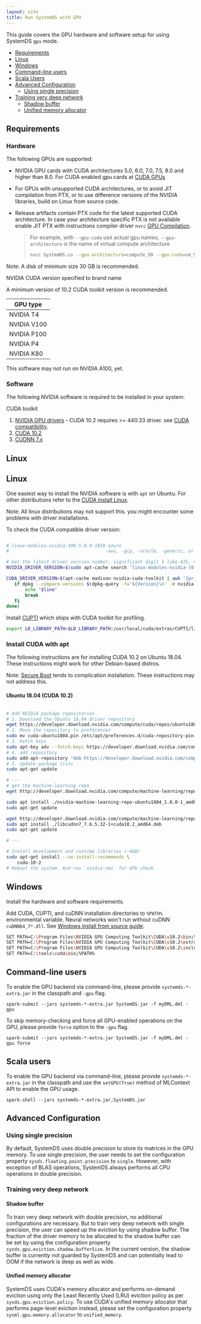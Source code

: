 ```yaml
---
layout: site
title: Run SystemDS with GPU
---
```

<!--
{% comment %}
Licensed to the Apache Software Foundation (ASF) under one or more
contributor license agreements.  See the NOTICE file distributed with
this work for additional information regarding copyright ownership.
The ASF licenses this file to you under the Apache License, Version 2.0
(the "License"); you may not use this file except in compliance with
the License.  You may obtain a copy of the License at

http://www.apache.org/licenses/LICENSE-2.0

Unless required by applicable law or agreed to in writing, software
distributed under the License is distributed on an "AS IS" BASIS,
WITHOUT WARRANTIES OR CONDITIONS OF ANY KIND, either express or implied.
See the License for the specific language governing permissions and
limitations under the License.
{% endcomment %}
-->

This guide covers the GPU hardware and software setup for using SystemDS `gpu` mode.

- [Requirements](#requirements)
- [Linux](#linux)
- [Windows](#windows)
- [Command-line users](#command-line-users)
- [Scala Users](#scala-users)
- [Advanced Configuration](#advanced-configuration)
  - [Using single precision](#using-single-precision)
- [Training very deep network](#training-very-deep-network)
  - [Shadow buffer](#shadow-buffer)
  - [Unified memory allocator](#unified-memory-allocator)

## Requirements

### Hardware

The following GPUs are supported:

* NVIDIA GPU cards with CUDA architectures 5.0, 6.0, 7.0, 7.5, 8.0 and higher than 8.0.
For CUDA enabled gpu cards at [CUDA GPUs](https://developer.nvidia.com/cuda-gpus)
* For GPUs with unsupported CUDA architectures, or to avoid JIT compilation from PTX, or to
use difference versions of the NVIDIA libraries, build on Linux from source code.
* Release artifacts contain PTX code for the latest supported CUDA architecture. In case your
architecture specific PTX is not available enable JIT PTX with instructions compiler driver `nvcc`
[GPU Compilation](https://docs.nvidia.com/cuda/cuda-compiler-driver-nvcc/index.html#gpu-compilation).
  
  > For example, with `--gpu-code` use actual gpu names, `--gpu-architecture` is the name of virtual
  > compute architecture
  > 
  > ```sh
  > nvcc SystemDS.cu --gpu-architecture=compute_50 --gpu-code=sm_50,sm_52
  > ```

Note: A disk of minimum size 30 GB is recommended.

NVIDIA CUDA version specified to brand name


A minimum version of 10.2 CUDA toolkit version is recommended.

| GPU type |
| --- |
| NVIDIA T4 |
| NVIDIA V100 |
| NVIDIA P100 |
| NVIDIA P4 |
| NVIDIA K80 |

This software may not run on NVIDIA A100, yet.

### Software

The following NVIDIA software is required to be installed in your system:

CUDA toolkit

  1. [NVIDIA GPU drivers](https://www.nvidia.com/drivers) - CUDA 10.2 requires >= 440.33 driver. see
     [CUDA compatibility](https://docs.nvidia.com/deploy/cuda-compatibility/index.html).
  3. [CUDA 10.2](https://developer.nvidia.com/cuda-10.2-download-archive)
  4. [CUDNN 7.x](https://developer.nvidia.com/cudnn)

## Linux

## Linux

One easiest way to install the NVIDIA software is with `apt` on Ubuntu. For other distributions
refer to the [CUDA install Linux](https://docs.nvidia.com/cuda/cuda-installation-guide-linux/index.html).

Note: All linux distributions may not support this. you might encounter some problems with driver
installations.

To check the CUDA compatible driver version:

```sh

# linux-modules-nvidia-390-5.0.0-1018-azure
#                                    -aws, -gcp, -oracle, -generic, or -lowlatency

# Get the latest driver version number, significant digit 5 like 435, 450
NVIDIA_DRIVER_VERSION=$(sudo apt-cache search 'linux-modules-nvidia-[0-9]+-generic$' | awk '{print $1}' | sort | tail -n 1 | head -n 1 | awk -F"-" '{print $4}')

CUDA_DRIVER_VERSION=$(apt-cache madison nvidia-cuda-toolkit | awk '{print $3}' | sort -r | while read line; do
   if dpkg --compare-versions $(dpkg-query -f='${Version}\n' -W nvidia-driver-${NVIDIA_DRIVER_VERSION}) ge $line ; then
       echo "$line"
       break
   fi
done)
```

Install [CUPTI](http://docs.nvidia.com/cuda/cupti/) which ships with CUDA toolkit for profiling.

```sh
export LD_LIBRARY_PATH=$LD_LIBRARY_PATH:/usr/local/cuda/extras/CUPTI/lib64
```

### Install CUDA with apt

The following instructions are for installing CUDA 10.2 on Ubuntu 18.04. These instructions
might work for other Debian-based distros.

Note: [Secure Boot](https://wiki.ubuntu.com/UEFI/SecureBoot) tends to complication installation.
These instructions may not address this.

#### Ubuntu 18.04 (CUDA 10.2)

```sh

# Add NVIDIA package repositories
# 1. Download the Ubuntu 18.04 driver repository
wget https://developer.download.nvidia.com/compute/cuda/repos/ubuntu1804/x86_64/cuda-ubuntu1804.pin
# 2. Move the repository to preferences
sudo mv cuda-ubuntu1804.pin /etc/apt/preferences.d/cuda-repository-pin-600
# 3. Fetch keys
sudo apt-key adv --fetch-keys https://developer.download.nvidia.com/compute/cuda/repos/ubuntu1804/x86_64/7fa2af80.pub
# 4. add repository
sudo add-apt-repository "deb https://developer.download.nvidia.com/compute/cuda/repos/ubuntu1804/x86_64/ /"
# 5. Update package lists
sudo apt-get update

# ---
# get the machine-learning repo
wget http://developer.download.nvidia.com/compute/machine-learning/repos/ubuntu1804/x86_64/nvidia-machine-learning-repo-ubuntu1804_1.0.0-1_amd64.deb

sudo apt install ./nvidia-machine-learning-repo-ubuntu1804_1.0.0-1_amd64.deb
sudo apt-get update

wget http://developer.download.nvidia.com/compute/machine-learning/repos/ubuntu1804/x86_64/libcudnn7_7.6.5.32-1+cuda10.2_amd64.deb
sudo apt install ./libcudnn7_7.6.5.32-1+cuda10.2_amd64.deb
sudo apt-get update

# ---

# Install development and runtime libraries (~4GB)
sudo apt-get install --no-install-recommends \
    cuda-10-2
# Reboot the system. And run `nvidia-smi` for GPU check.
```


## Windows

Install the hardware and software requirements.

Add CUDA, CUPTI, and cuDNN installation directories to `%PATH%` environmental
variable. Neural networks won't run without cuDNN `cuDNN64_7*.dll`.
See [Windows install from source guide](./windows-source-installation.md).

```sh
SET PATH=C:\Program Files\NVIDIA GPU Computing Toolkit\CUDA\v10.2\bin;%PATH%
SET PATH=C:\Program Files\NVIDIA GPU Computing Toolkit\CUDA\v10.2\extras\CUPTI\lib64;%PATH%
SET PATH=C:\Program Files\NVIDIA GPU Computing Toolkit\CUDA\v10.2\include;%PATH%
SET PATH=C:\tools\cuda\bin;%PATH%
```

## Command-line users

To enable the GPU backend via command-line, please provide `systemds-*-extra.jar` in the classpath and `-gpu` flag.

```
spark-submit --jars systemds-*-extra.jar SystemDS.jar -f myDML.dml -gpu
``` 

To skip memory-checking and force all GPU-enabled operations on the GPU, please provide `force` option to the `-gpu` flag.

```
spark-submit --jars systemds-*-extra.jar SystemDS.jar -f myDML.dml -gpu force
``` 

## Scala users

To enable the GPU backend via command-line, please provide `systemds-*-extra.jar` in the classpath and use 
the `setGPU(True)` method of MLContext API to enable the GPU usage.

```
spark-shell --jars systemds-*-extra.jar,SystemDS.jar
``` 

## Advanced Configuration

### Using single precision

By default, SystemDS uses double precision to store its matrices in the GPU memory.
To use single precision, the user needs to set the configuration property `sysds.floating.point.precision`
to `single`. However, with exception of BLAS operations, SystemDS always performs all CPU operations
in double precision.

### Training very deep network

#### Shadow buffer

To train very deep network with double precision, no additional configurations are necessary.
But to train very deep network with single precision, the user can speed up the eviction by 
using shadow buffer. The fraction of the driver memory to be allocated to the shadow buffer can  
be set by using the configuration property `sysds.gpu.eviction.shadow.bufferSize`.
In the current version, the shadow buffer is currently not guarded by SystemDS
and can potentially lead to OOM if the network is deep as well as wide.

#### Unified memory allocator

SystemDS uses CUDA's memory allocator and performs on-demand eviction using only
the Least Recently Used (LRU) eviction policy as per `sysds.gpu.eviction.policy`.
To use CUDA's unified memory allocator that performs page-level eviction instead,
please set the configuration property `sysml.gpu.memory.allocator` to `unified_memory`.
